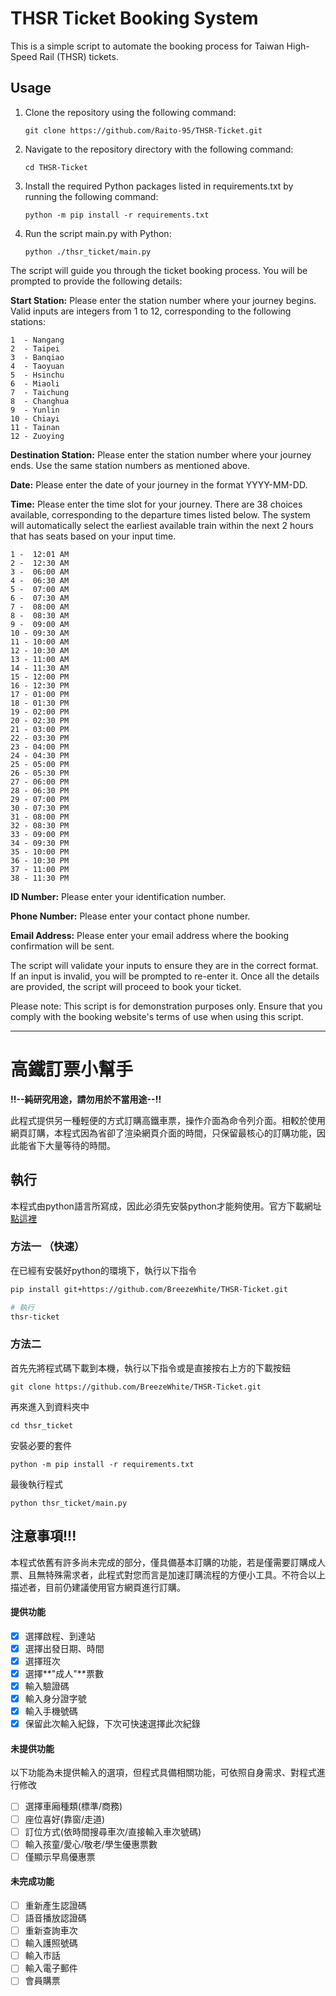 # THSR Ticket Booking System

This is a simple script to automate the booking process for Taiwan High-Speed Rail (THSR) tickets.

## Usage

1. Clone the repository using the following command:
   ```shell
   git clone https://github.com/Raito-95/THSR-Ticket.git
   ```

2. Navigate to the repository directory with the following command:
   ```shell
   cd THSR-Ticket
   ```

3. Install the required Python packages listed in requirements.txt by running the following command:

   ```shell
   python -m pip install -r requirements.txt
   ```

4. Run the script main.py with Python:
   ```shell
   python ./thsr_ticket/main.py
   ```

The script will guide you through the ticket booking process. You will be prompted to provide the following details:

**Start Station:** Please enter the station number where your journey begins. Valid inputs are integers from 1 to 12, corresponding to the following stations:

```
1  - Nangang
2  - Taipei
3  - Banqiao
4  - Taoyuan
5  - Hsinchu
6  - Miaoli
7  - Taichung
8  - Changhua
9  - Yunlin
10 - Chiayi
11 - Tainan
12 - Zuoying
```

**Destination Station:** Please enter the station number where your journey ends. Use the same station numbers as mentioned above.

**Date:** Please enter the date of your journey in the format YYYY-MM-DD.

**Time:** Please enter the time slot for your journey. There are 38 choices available, corresponding to the departure times listed below. The system will automatically select the earliest available train within the next 2 hours that has seats based on your input time.
```
1 -  12:01 AM
2 -  12:30 AM
3 -  06:00 AM
4 -  06:30 AM
5 -  07:00 AM
6 -  07:30 AM
7 -  08:00 AM
8 -  08:30 AM
9 -  09:00 AM
10 - 09:30 AM
11 - 10:00 AM
12 - 10:30 AM
13 - 11:00 AM
14 - 11:30 AM
15 - 12:00 PM
16 - 12:30 PM
17 - 01:00 PM
18 - 01:30 PM
19 - 02:00 PM
20 - 02:30 PM
21 - 03:00 PM
22 - 03:30 PM
23 - 04:00 PM
24 - 04:30 PM
25 - 05:00 PM
26 - 05:30 PM
27 - 06:00 PM
28 - 06:30 PM
29 - 07:00 PM
30 - 07:30 PM
31 - 08:00 PM
32 - 08:30 PM
33 - 09:00 PM
34 - 09:30 PM
35 - 10:00 PM
36 - 10:30 PM
37 - 11:00 PM
38 - 11:30 PM
```

**ID Number:** Please enter your identification number.

**Phone Number:** Please enter your contact phone number.

**Email Address:** Please enter your email address where the booking confirmation will be sent.

The script will validate your inputs to ensure they are in the correct format. If an input is invalid, you will be prompted to re-enter it. Once all the details are provided, the script will proceed to book your ticket.

Please note: This script is for demonstration purposes only. Ensure that you comply with the booking website's terms of use when using this script.

---

# 高鐵訂票小幫手

**!!--純研究用途，請勿用於不當用途--!!**

此程式提供另一種輕便的方式訂購高鐵車票，操作介面為命令列介面。相較於使用網頁訂購，本程式因為省卻了渲染網頁介面的時間，只保留最核心的訂購功能，因此能省下大量等待的時間。

## 執行

本程式由python語言所寫成，因此必須先安裝python才能夠使用。官方下載網址[點這裡](https://www.python.org/downloads/release/python-381/)

### 方法一 （快速）
在已經有安裝好python的環境下，執行以下指令
``` bash
pip install git+https://github.com/BreezeWhite/THSR-Ticket.git

# 執行
thsr-ticket
```

### 方法二
首先先將程式碼下載到本機，執行以下指令或是直接按右上方的下載按鈕

```
git clone https://github.com/BreezeWhite/THSR-Ticket.git
```

再來進入到資料夾中

```
cd thsr_ticket
```

安裝必要的套件

```
python -m pip install -r requirements.txt
```

最後執行程式

```
python thsr_ticket/main.py
```



## 注意事項!!!

本程式依舊有許多尚未完成的部分，僅具備基本訂購的功能，若是僅需要訂購成人票、且無特殊需求者，此程式對您而言是加速訂購流程的方便小工具。不符合以上描述者，目前仍建議使用官方網頁進行訂購。

#### 提供功能

- [x] 選擇啟程、到達站
- [x] 選擇出發日期、時間
- [x] 選擇班次
- [x] 選擇**"成人"**票數
- [x] 輸入驗證碼
- [x] 輸入身分證字號
- [x] 輸入手機號碼
- [x] 保留此次輸入紀錄，下次可快速選擇此次紀錄

#### 未提供功能

以下功能為未提供輸入的選項，但程式具備相關功能，可依照自身需求、對程式進行修改

- [ ] 選擇車廂種類(標準/商務)
- [ ] 座位喜好(靠窗/走道)
- [ ] 訂位方式(依時間搜尋車次/直接輸入車次號碼)
- [ ] 輸入孩童/愛心/敬老/學生優惠票數
- [ ] 僅顯示早鳥優惠票

#### 未完成功能

- [ ] 重新產生認證碼
- [ ] 語音播放認證碼
- [ ] 重新查詢車次
- [ ] 輸入護照號碼
- [ ] 輸入市話
- [ ] 輸入電子郵件
- [ ] 會員購票
